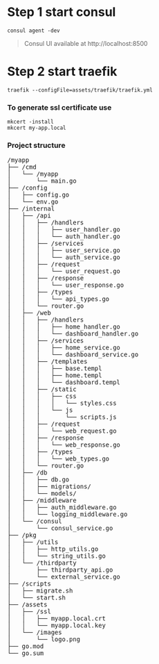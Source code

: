 # Step 1 start consul

```
consul agent -dev
```

> Consul UI available at http://localhost:8500

# Step 2 start traefik

```
traefik --configFile=assets/traefik/traefik.yml
```

### To generate ssl certificate use
```
mkcert -install
mkcert my-app.local
```

### Project structure
<pre>
/myapp
├── /cmd
│   └── /myapp
│       └── main.go
├── /config
│   ├── config.go
│   └── env.go
├── /internal
│   ├── /api
│   │   ├── /handlers
│   │   │   ├── user_handler.go
│   │   │   └── auth_handler.go
│   │   ├── /services
│   │   │   ├── user_service.go
│   │   │   └── auth_service.go
│   │   ├── /request
│   │   │   └── user_request.go
│   │   ├── /response
│   │   │   └── user_response.go
│   │   ├── /types
│   │   │   └── api_types.go
│   │   └── router.go
│   ├── /web
│   │   ├── /handlers
│   │   │   ├── home_handler.go
│   │   │   └── dashboard_handler.go
│   │   ├── /services
│   │   │   ├── home_service.go
│   │   │   └── dashboard_service.go
│   │   ├── /templates
│   │   │   ├── base.templ
│   │   │   ├── home.templ
│   │   │   └── dashboard.templ
│   │   ├── /static
│   │   │   ├── css
│   │   │   │   └── styles.css
│   │   │   └── js
│   │   │       └── scripts.js
│   │   ├── /request
│   │   │   └── web_request.go
│   │   ├── /response
│   │   │   └── web_response.go
│   │   ├── /types
│   │   │   └── web_types.go
│   │   └── router.go
│   ├── /db
│   │   ├── db.go
│   │   ├── migrations/
│   │   └── models/
│   ├── /middleware
│   │   ├── auth_middleware.go
│   │   └── logging_middleware.go
│   └── /consul
│       └── consul_service.go
├── /pkg
│   ├── /utils
│   │   ├── http_utils.go
│   │   └── string_utils.go
│   └── /thirdparty
│       ├── thirdparty_api.go
│       └── external_service.go
├── /scripts
│   ├── migrate.sh
│   └── start.sh
├── /assets
│   ├── /ssl
│   │   ├── myapp.local.crt
│   │   └── myapp.local.key
│   └── /images
│       └── logo.png
├── go.mod
└── go.sum
</pre>